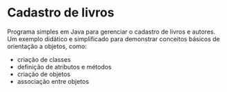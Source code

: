# Cadastro de livros

Programa simples em Java para gerenciar o cadastro de livros e autores. Um exemplo didático e simplificado para demonstrar conceitos básicos de orientação a objetos, como:
- criação de classes
- definição de atributos e métodos
- criação de objetos
- associação entre objetos
